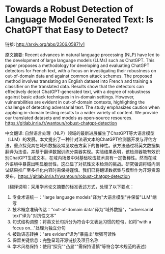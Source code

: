 # Towards a Robust Detection of Language Model Generated Text: Is ChatGPT that Easy to Detect?

链接: http://arxiv.org/abs/2306.05871v1

原文摘要:
Recent advances in natural language processing (NLP) have led to the
development of large language models (LLMs) such as ChatGPT. This paper
proposes a methodology for developing and evaluating ChatGPT detectors for
French text, with a focus on investigating their robustness on out-of-domain
data and against common attack schemes. The proposed method involves
translating an English dataset into French and training a classifier on the
translated data. Results show that the detectors can effectively detect
ChatGPT-generated text, with a degree of robustness against basic attack
techniques in in-domain settings. However, vulnerabilities are evident in
out-of-domain contexts, highlighting the challenge of detecting adversarial
text. The study emphasizes caution when applying in-domain testing results to a
wider variety of content. We provide our translated datasets and models as
open-source resources. https://gitlab.inria.fr/wantoun/robust-chatgpt-detection

中文翻译:
自然语言处理（NLP）领域的最新进展催生了ChatGPT等大语言模型（LLM）的发展。本文提出了一种针对法语文本的ChatGPT检测器开发与评估方法，重点探究其在域外数据及常见攻击方案下的鲁棒性。该方法通过将英文数据集翻译为法语，并基于翻译数据训练分类器实现。实验结果表明，该检测器能有效识别ChatGPT生成文本，在域内场景中对基础攻击技术具有一定鲁棒性。然而在域外语境中暴露出明显脆弱性，这凸显了对抗性文本检测的挑战。研究强调将域内测试结果推广至多样化内容时需保持谨慎。我们已将翻译数据集与模型作为开源资源发布。https://gitlab.inria.fr/wantoun/robust-chatgpt-detection

（翻译说明：采用学术论文摘要的标准表述方式，处理了以下要点：
1. 专业术语统一："large language models"译为"大语言模型"并保留"LLM"缩写
2. 技术概念准确传达："out-of-domain data"译为"域外数据"，"adversarial text"译为"对抗性文本"
3. 句式结构调整：将英文长句拆分为符合中文表达习惯的短句，如将"with a focus on..."处理为独立分句
4. 被动语态转换："are evident"译为"暴露出"增强可读性
5. 保留关键信息：完整呈现开源链接及项目名称
6. 学术风格保持：使用"探究""凸显""需保持谨慎"等符合学术规范的表述）
